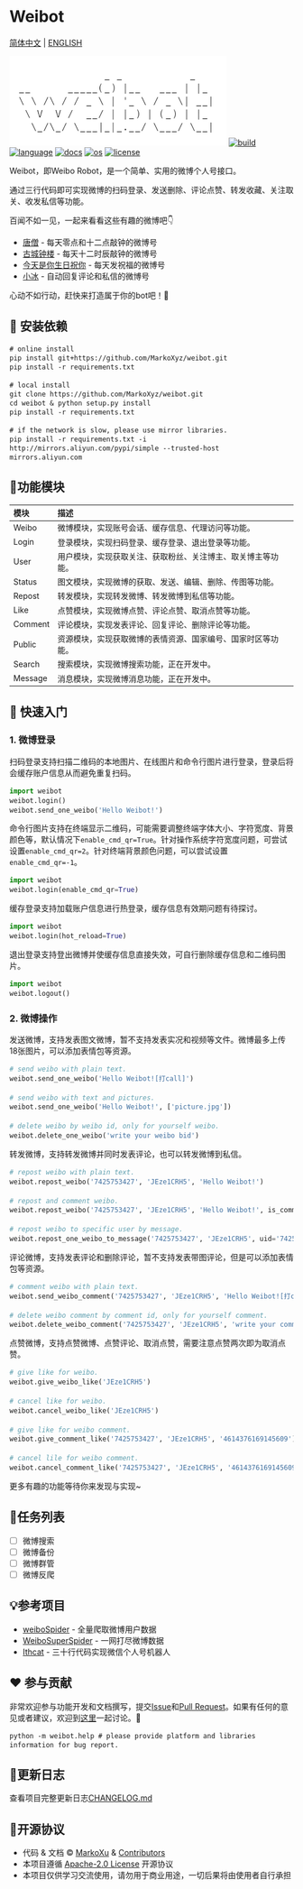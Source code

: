 # Weibot

[简体中文](https://github.com/MarkoXyz/weibot/blob/main/README.md) | [ENGLISH](https://github.com/MarkoXyz/weibot/blob/main/README_EN.md)

[![logo](https://raw.githubusercontent.com/MarkoXyz/weibot/main/ext/logo.png)]()
[![build](https://img.shields.io/github/workflow/status/MarkoXyz/weibot/build)]()
[![language](https://img.shields.io/badge/python-3.5+-blue)]()
[![docs](https://img.shields.io/readthedocs/weibot)]()
[![os](https://img.shields.io/badge/os-linux,win,mac-green.svg)]()
[![license](https://img.shields.io/badge/license-Apache2.0-orange.svg)]()

Weibot，即Weibo Robot，是一个简单、实用的微博个人号接口。

通过三行代码即可实现微博的扫码登录、发送删除、评论点赞、转发收藏、关注取关、收发私信等功能。

百闻不如一见，一起来看看这些有趣的微博​吧:point_down: 

- [唐僧](https://weibo.com/u/5681837359?is_all=1) - 每天零点和十二点敲钟的微博号
- [古城钟楼](https://weibo.com/supertimer?is_all=1) - 每天十二时辰敲钟的微博号
- [今天是你生日祝你](https://weibo.com/u/5097169867?is_all=1) - 每天发祝福的微博号
- [小冰](https://weibo.com/xiaoiceaf?is_all=1) - 自动回复评论和私信的微博号

心动不如行动，赶快来打造属于你的bot吧！:dart:

## :wrench: 安装依赖

```shell
# online install 
pip install git+https://github.com/MarkoXyz/weibot.git
pip install -r requirements.txt

# local install
git clone https://github.com/MarkoXyz/weibot.git
cd weibot & python setup.py install
pip install -r requirements.txt

# if the network is slow, please use mirror libraries.
pip install -r requirements.txt -i http://mirrors.aliyun.com/pypi/simple --trusted-host mirrors.aliyun.com
```

## :mag_right:功能模块

| 模块    | 描述                                                         |
| :------ | :----------------------------------------------------------- |
| Weibo   | 微博模块，实现账号会话、缓存信息、代理访问等功能。           |
| Login   | 登录模块，实现扫码登录、缓存登录、退出登录等功能。           |
| User    | 用户模块，实现获取关注、获取粉丝、关注博主、取关博主等功能。 |
| Status  | 图文模块，实现微博的获取、发送、编辑、删除、传图等功能。     |
| Repost  | 转发模块，实现转发微博、转发微博到私信等功能。               |
| Like    | 点赞模块，实现微博点赞、评论点赞、取消点赞等功能。           |
| Comment | 评论模块，实现发表评论、回复评论、删除评论等功能。           |
| Public  | 资源模块，实现获取微博的表情资源、国家编号、国家时区等功能。 |
| Search  | 搜索模块，实现微博搜索功能，正在开发中。                     |
| Message | 消息模块，实现微博消息功能，正在开发中。                     |

## :guitar: 快速入门

### 1. 微博登录

扫码登录支持扫描二维码的本地图片、在线图片和命令行图片进行登录，登录后将会缓存账户信息从而避免重复扫码。

```python
import weibot
weibot.login()
weibot.send_one_weibo('Hello Weibot!')
```

命令行图片支持在终端显示二维码，可能需要调整终端字体大小、字符宽度、背景颜色等，默认情况下`enable_cmd_qr=True`。针对操作系统字符宽度问题，可尝试设置`enable_cmd_qr=2`。针对终端背景颜色问题，可以尝试设置`enable_cmd_qr=-1`。

```python
import weibot
weibot.login(enable_cmd_qr=True)
```

缓存登录支持加载账户信息进行热登录，缓存信息有效期问题有待探讨。

```python
import weibot
weibot.login(hot_reload=True)
```

退出登录支持登出微博并使缓存信息直接失效，可自行删除缓存信息和二维码图片。

```python
import weibot
weibot.logout()
```

### 2. 微博操作

发送微博，支持发表图文微博，暂不支持发表实况和视频等文件。微博最多上传18张图片，可以添加表情包等资源。

```python
# send weibo with plain text.
weibot.send_one_weibo('Hello Weibot![打call]')

# send weibo with text and pictures.
weibot.send_one_weibo('Hello Weibot!', ['picture.jpg']) 

# delete weibo by weibo id, only for yourself weibo.
weibot.delete_one_weibo('write your weibo bid')
```

转发微博，支持转发微博并同时发表评论，也可以转发微博到私信。

```python
# repost weibo with plain text.
weibot.repost_weibo('7425753427', 'JEze1CRH5', 'Hello Weibot!')

# repost and comment weibo.
weibot.repost_weibo('7425753427', 'JEze1CRH5', 'Hello Weibot!', is_comment=True)

# repost weibo to specific user by message.
weibot.repost_one_weibo_to_message('7425753427', 'JEze1CRH5', uid='7425753427', screen_name='CP磕学'):
```

评论微博，支持发表评论和删除评论，暂不支持发表带图评论，但是可以添加表情包等资源。

```python
# comment weibo with plain text.
weibot.send_weibo_comment('7425753427', 'JEze1CRH5', 'Hello Weibot![打call]')

# delete weibo comment by comment id, only for yourself comment.
weibot.delete_weibo_comment('7425753427', 'JEze1CRH5', 'write your comment id')
```

点赞微博，支持点赞微博、点赞评论、取消点赞，需要注意点赞两次即为取消点赞。

```python
# give like for weibo.
weibot.give_weibo_like('JEze1CRH5')

# cancel like for weibo.
weibot.cancel_weibo_like('JEze1CRH5')

# give like for weibo comment.
weibot.give_comment_like('7425753427', 'JEze1CRH5', '4614376169145609')

# cancel lile for weibo comment.
weibot.cancel_comment_like('7425753427', 'JEze1CRH5', '4614376169145609')
```

更多有趣的功能等待你来发现与实现~

## :pushpin:任务列表

- [ ] 微博搜索
- [ ] 微博备份
- [ ] 微博群管
- [ ] 微博反爬

## :bulb:参考项目

- [weiboSpider](https://github.com/dataabc/weiboSpider) - 全量爬取微博用户数据
- [WeiboSuperSpider](https://github.com/Python3Spiders/WeiboSuperSpider) - 一网打尽微博数据
- [Ithcat](https://github.com/littlecodersh/ItChat) -  三十行代码实现微信个人号机器人

## :hearts: 参与贡献

非常欢迎参与功能开发和文档撰写，提交[Issue](<https://github.com/MarkoXyz/weibot/issues>)和[Pull Request](https://github.com/MarkoXyz/weibot/pulls)。如果有任何的意见或者建议，欢迎到[这里](https://github.com/MarkoXyz/weibot/issues/1)一起讨论。:beers:

```shell
python -m weibot.help # please provide platform and libraries information for bug report.
```

## :pencil:更新日志

查看项目完整更新日志[CHANGELOG.md](https://github.com/MarkoXyz/weibot/blob/main/CHANGELOG.md)

## :closed_lock_with_key:开源协议

- 代码 & 文档 © [MarkoXu](https://github.com/MarkoXyz) & [Contributors](https://github.com/MarkoXyz/weibot/graphs/contributors)
- 本项目遵循 [Apache-2.0 License](https://github.com/MarkoXyz/weibot/blob/main/LICENSE) 开源协议
- 本项目仅供学习交流使用，请勿用于商业用途，一切后果将由使用者自行承担